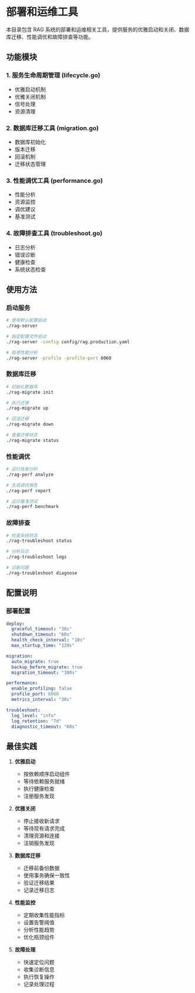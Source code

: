 # 部署和运维工具

本目录包含 RAG 系统的部署和运维相关工具，提供服务的优雅启动和关闭、数据库迁移、性能调优和故障排查等功能。

## 功能模块

### 1. 服务生命周期管理 (lifecycle.go)

- 优雅启动机制
- 优雅关闭机制
- 信号处理
- 资源清理

### 2. 数据库迁移工具 (migration.go)

- 数据库初始化
- 版本迁移
- 回滚机制
- 迁移状态管理

### 3. 性能调优工具 (performance.go)

- 性能分析
- 资源监控
- 调优建议
- 基准测试

### 4. 故障排查工具 (troubleshoot.go)

- 日志分析
- 错误诊断
- 健康检查
- 系统状态检查

## 使用方法

### 启动服务

```bash
# 使用默认配置启动
./rag-server

# 指定配置文件启动
./rag-server -config config/rag.production.yaml

# 启用性能分析
./rag-server -profile -profile-port 6060
```

### 数据库迁移

```bash
# 初始化数据库
./rag-migrate init

# 执行迁移
./rag-migrate up

# 回滚迁移
./rag-migrate down

# 查看迁移状态
./rag-migrate status
```

### 性能调优

```bash
# 运行性能分析
./rag-perf analyze

# 生成调优报告
./rag-perf report

# 运行基准测试
./rag-perf benchmark
```

### 故障排查

```bash
# 检查系统状态
./rag-troubleshoot status

# 分析日志
./rag-troubleshoot logs

# 诊断问题
./rag-troubleshoot diagnose
```

## 配置说明

### 部署配置

```yaml
deploy:
  graceful_timeout: "30s"
  shutdown_timeout: "60s"
  health_check_interval: "10s"
  max_startup_time: "120s"

migration:
  auto_migrate: true
  backup_before_migrate: true
  migration_timeout: "300s"

performance:
  enable_profiling: false
  profile_port: 6060
  metrics_interval: "30s"

troubleshoot:
  log_level: "info"
  log_retention: "7d"
  diagnostic_timeout: "60s"
```

## 最佳实践

1. **优雅启动**

   - 按依赖顺序启动组件
   - 等待依赖服务就绪
   - 执行健康检查
   - 注册服务发现

2. **优雅关闭**

   - 停止接收新请求
   - 等待现有请求完成
   - 清理资源和连接
   - 注销服务发现

3. **数据库迁移**

   - 迁移前备份数据
   - 使用事务确保一致性
   - 验证迁移结果
   - 记录迁移日志

4. **性能监控**

   - 定期收集性能指标
   - 设置告警阈值
   - 分析性能趋势
   - 优化瓶颈组件

5. **故障处理**
   - 快速定位问题
   - 收集诊断信息
   - 执行恢复操作
   - 记录处理过程
